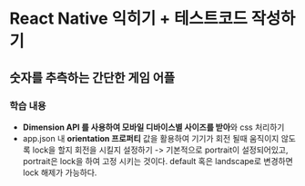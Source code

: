 # React Native 익히기 + 테스트코드 작성하기

## 숫자를 추측하는 간단한 게임 어플

### 학습 내용
- **Dimension API 를 사용하여 모바일 디바이스별 사이즈를 받아**와 css 처리하기
- app.json 내 **orientation 프로퍼티** 값을 활용하여 기기가 회전 될때 움직이지 않도록 lock을 할지 회전을 시킬지 설정하기 -> 기본적으로 portrait이 설정되어있고, portrait은 lock을 하여 고정 시키는 것이다. default 혹은 landscape로 변경하면 lock 해제가 가능하다.
